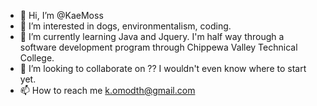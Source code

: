 - 👋 Hi, I’m @KaeMoss
- 👀 I’m interested in dogs, environmentalism, coding.
- 🌱 I’m currently learning Java and Jquery.  I'm half way through a software development program through Chippewa Valley Technical College.
- 💞️ I’m looking to collaborate on ??  I wouldn't even know where to start yet.  
- 📫 How to reach me k.omodth@gmail.com

<!---
KaeMoss/KaeMoss is a ✨ special ✨ repository because its `README.md` (this file) appears on your GitHub profile.
You can click the Preview link to take a look at your changes.
--->
